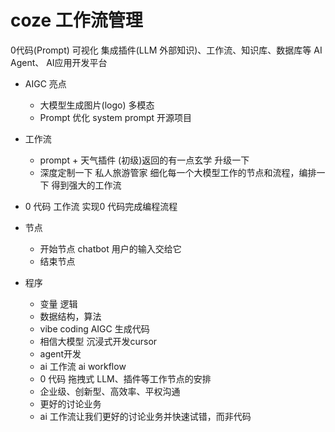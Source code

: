 # coze 工作流管理
0代码(Prompt) 可视化 集成插件(LLM 外部知识)、工作流、知识库、数据库等 AI Agent、
AI应用开发平台

- AIGC 亮点
  - 大模型生成图片(logo)  多模态
  - Prompt 优化
    system prompt 开源项目

- 工作流
  - prompt + 天气插件 (初级)返回的有一点玄学
  升级一下
  - 深度定制一下  私人旅游管家
    细化每一个大模型工作的节点和流程，编排一下
    得到强大的工作流 
- 0 代码
  工作流 实现0 代码完成编程流程
- 节点
   - 开始节点
     chatbot 用户的输入交给它
   - 结束节点
 
 - 程序
   - 变量 逻辑
   - 数据结构，算法
   - vibe coding AIGC 生成代码
   - 相信大模型 沉浸式开发cursor
   - agent开发
   - ai 工作流 ai workflow
   - 0 代码 拖拽式
     LLM、插件等工作节点的安排
   - 企业级、创新型、高效率、平权沟通
   - 更好的讨论业务
   - ai 工作流让我们更好的讨论业务并快速试错，而非代码